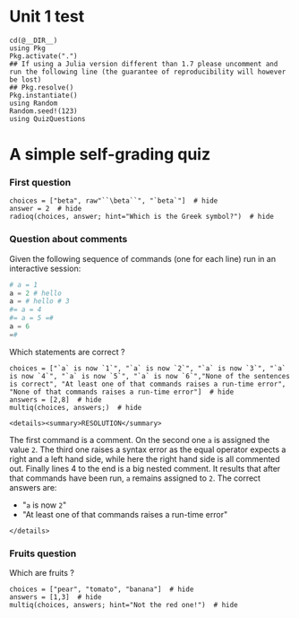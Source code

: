 # Unit 1 test
```@setup page1.jl
cd(@__DIR__)    
using Pkg      
Pkg.activate(".")  
## If using a Julia version different than 1.7 please uncomment and run the following line (the guarantee of reproducibility will however be lost)
## Pkg.resolve()   
Pkg.instantiate()
using Random
Random.seed!(123)
using QuizQuestions
```




# A simple self-grading quiz

### First question
```@example page1.jl
choices = ["beta", raw"``\beta``", "`beta`"]  # hide
answer = 2  # hide
radioq(choices, answer; hint="Which is the Greek symbol?")  # hide
```

### Question about comments

Given the following sequence of commands (one for each line) run in an interactive session:
```julia
# a = 1
a = 2 # hello
a = # hello # 3
#= a = 4
#= a = 5 =#
a = 6
=#
```

Which statements are correct ?

```@example page1.jl
choices = ["`a` is now `1`", "`a` is now `2`", "`a` is now `3`", "`a` is now `4`", "`a` is now `5`", "`a` is now `6`","None of the sentences is correct", "At least one of that commands raises a run-time error", "None of that commands raises a run-time error"]  # hide
answers = [2,8]  # hide
multiq(choices, answers;)  # hide
```

```@raw html
<details><summary>RESOLUTION</summary>
```
The first command is a comment. On the second one `a` is assigned the value `2`. The third one raises a syntax error as the equal operator expects a right and a left hand side, while here the right hand side is all commented out. Finally lines 4  to the end is a big nested comment. It results that after that commands have been run, `a` remains assigned to `2`.
The correct answers are:
- "`a` is now `2`"
- "At least one of that commands raises a run-time error"
```@raw html
</details>
```

### Fruits question
Which are fruits ?

```@example page1.jl
choices = ["pear", "tomato", "banana"]  # hide
answers = [1,3]  # hide
multiq(choices, answers; hint="Not the red one!")  # hide
```
